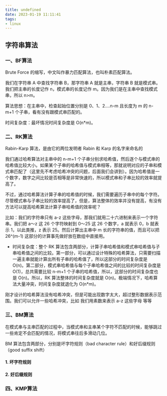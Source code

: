 ```yaml
---
title: undefined
date: 2023-01-19 11:11:41
tags:
- linux
---
```


## 字符串算法

### 一、BF算法

Brute Force 的缩写，中文叫作暴力匹配算法，也叫朴素匹配算法。

我们在字符串 A 中查找字符串 B，那字符串 A 就是主串，字符串 B 就是模式串。我们把主串的长度记作 n，模式串的长度记作 m。因为我们是在主串中查找模式串，所以 n>m。

算法思想：在主串中，检查起始位置分别是 0、1、2....n-m 且长度为 m 的 n-m+1 个子串，看有没有跟模式串匹配的。

时间复杂度：最坏情况时间复杂度是 O(n*m)。

### 二、RK算法

Rabin-Karp 算法，是由它的两位发明者 Rabin 和 Karp 的名字来命名的

我们通过哈希算法对主串中的 n-m+1 个子串分别求哈希值，然后逐个与模式串的哈希值比较大小。如果某个子串的哈希值与模式串相等，那就说明对应的子串和模式串匹配了（这里先不考虑哈希冲突的问题，后面我们会讲到）。因为哈希值是一个数字，数字之间比较是否相等是非常快速的，所以模式串和子串比较的效率就提高了。

不过，通过哈希算法计算子串的哈希值的时候，我们需要遍历子串中的每个字符。尽管模式串与子串比较的效率提高了，但是，算法整体的效率并没有提高，有没有方法可以提高哈希算法计算子串哈希值的效率呢？

比如：我们的字符串只有 a-z 这些字母，那我们就用二十六进制来表示一个字符串。我们把 a～z 这 26 个字符映射到 0～25 这 26 个数字，a 就表示 0，b 就表示 1，以此类推，z 表示 25。然后计算出主串中 m 长的字符串的值，而且可以把 26^(m-1) 这部分的计算事先做好放在数组中直接用。

- 时间复杂度：整个 RK 算法包含两部分，计算子串哈希值和模式串哈希值与子串哈希值之间的比较。第一部分，可以通过设计特殊的哈希算法，只需要扫描一遍主串就能计算出所有子串的哈希值了，所以这部分的时间复杂度是 O(n)。第二部分，模式串哈希值与每个子串哈希值之间的比较的时间复杂度是 O(1)，总共需要比较 n-m+1 个子串的哈希值，所以，这部分的时间复杂度也是 O(n)。所以，RK 算法整体的时间复杂度就是 O(n)。极端情况下，哈希算法大量冲突，时间复杂度就退化为 O(n*m)。

刚才设计的哈希算法没有哈希冲突，但是可能出现数字太大，超过整形数据表示范围。我们可以允许一些哈希冲突，比如 我们用素数来表示 a-z 这些字母 等等

### 三、BM算法

在模式串与主串匹配的过程中，当模式串和主串某个字符不匹配的时候，能够跳过一些肯定不会匹配的情况，将模式串往后多滑动几位。

BM 算法包含两部分，分别是坏字符规则（bad character rule）和好后缀规则（good suffix shift）

#### 1. 坏字符规则

#### 2. 好后缀规则

### 四、KMP算法

